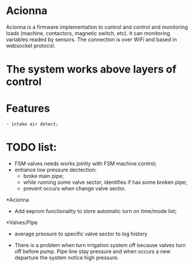 # Acionna

Acionna is a firmware implementation to control and control and monitoring loads (machine, contactors, magnetic switch, etc). It can monitoring variables readed by sensors. The connection is over WiFi and based in websocket protocol.

# The system works above layers of control


# Features
	- intake air detect;

# TODO list:
- FSM valves needs works jointly with FSM machine control;
- enhance low pressure dectection:
	- broke main pipe;
    - while running some valve sector, identifies if has some broken pipe;
    - prevent occurs when change valve sector.

*Acionna
- Add eeprom functionality to store automatic turn on time/mode list;

*Valves/Pipe
- average pressure to specific valve sector to log history

- There is a problem when turn irrigation system off because valves turn off before pump. Pipe line stay pressure and when occurs a new departure the system notice high pressure.